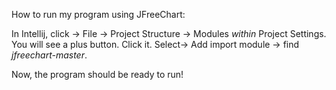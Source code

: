 How to run my program using JFreeChart:

In Intellij, click -> File -> Project Structure -> Modules _within_ Project Settings.
You will see a plus button. Click it. 
Select-> Add import module -> find _jfreechart-master_.

Now, the program should be ready to run!

